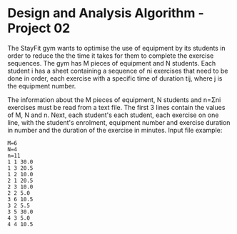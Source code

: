 # Design and Analysis Algorithm - Project 02

The StayFit gym wants to optimise the use of equipment by its students in order to reduce the
the time it takes for them to complete the exercise sequences. The gym
has M pieces of equipment and N students. Each student i has a sheet containing a sequence of ni
exercises that need to be done in order, each exercise with a specific time of
duration tij, where j is the equipment number.

The information about the M pieces of equipment, N students and n=Σni exercises must be read from a
text file. The first 3 lines contain the values of M, N and n. Next, each student's
each student, each exercise on one line, with the student's enrolment, equipment number and exercise duration in
number and the duration of the exercise in minutes. Input file example:

```
M=6
N=4
n=11
1 1 30.0
1 3 20.5
1 2 10.0
2 1 20.5
2 3 10.0
2 2 5.0
3 6 10.5
3 2 5.5
3 5 30.0
4 3 5.0
4 4 10.5
```
